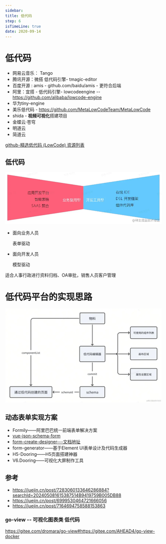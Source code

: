 ```yaml
---
sidebar:
title: 低代码
step: 6
isTimeLine: true
date: 2020-09-14
---
```

# 低代码

* 网易云音乐： Tango
* 腾讯开源：微搭  低代码引擎- tmagic-editor
* 百度开源 : amis - github.com/baidu/amis - 更符合后端
* 阿里：宜搭 - 低代码引擎- lowcodeengine -- https://github.com/alibaba/lowcode-engine
* 华为tiny-engine
* 美乐低代码 - https://github.com/MetaLowCodeTeam/MetaLowCode
* shida - **视频可视化**搭建项目
* 金蝶云·苍穹 
* 明道云
* 简道云

[github-精选低代码 (LowCode) 资源列表](https://github.com/aliaszz/awesome-lowcode-component)


## 低代码

![img.png](img.png)

* 面向业务人员

  表单驱动

* 面向开发人员

  模型驱动

适合人事行政进行资料归档、OA审批，销售人员客户管理


# 低代码平台的实现思路

![img_1.png](img_1.png)



## 动态表单实现方案

* Formily——阿里巴巴统一前端表单解决方案
* [vue-json-schema-form](https://vue-json-schema-form.lljj.me/zh/guide/#%E5%A4%9A%E7%89%88%E6%9C%AC%E9%80%89%E6%8B%A9) 
* [form-create-designer](https://juejin.cn/post/7375733955893903371?searchId=202409141537557CBF1EB624650F274E8C#heading-10)[---文档地址](https://view.form-create.com/start_vue3
  )
* form-generator——基于Element UI表单设计及代码生成器
* H5-Dooring——H5页面搭建神器
* V6.Dooring——可视化大屏制作工具


## 参考

* https://juejin.cn/post/7283060133646286884?searchId=202405081615387514B9419759B005DB88
* https://juejin.cn/post/6999530464721666056
* https://juejin.cn/post/7164694758588153863


### go-view -- 可视化图表类 低代码
https://gitee.com/dromara/go-view#https://gitee.com/AHEAD4/go-view-docker



